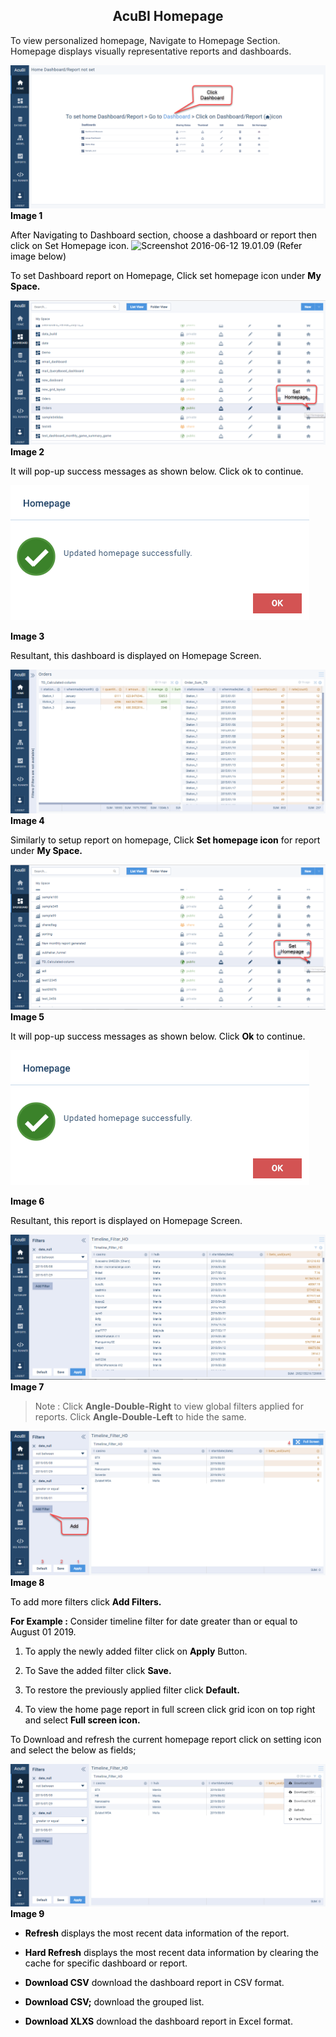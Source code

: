 


<center><h2>AcuBI Homepage</h1></center>

To view personalized homepage, Navigate to Homepage Section. Homepage displays visually representative reports and dashboards.

![enter image description here](https://raw.githubusercontent.com/sv18042016/fp1/d3e23c9c44e29362626d80c69176c75a5f76f9d9/images/New_version5/TD_Homepage_1.png)
<b><font color = "Black"> Image 1</b>

After Navigating to Dashboard section, choose a dashboard or report then click on Set Homepage icon.  ![Screenshot 2016-06-12 19.01.09](http://ltb.io/wp-content/uploads/2016/06/Screenshot-2016-06-12-19.01.09.png)
(Refer image below)


To set Dashboard report on Homepage, Click set homepage icon under <b> My Space.</b>

![enter image description here](https://raw.githubusercontent.com/sv18042016/fp1/06adcdcb3704f696db76acff0673c2592477b8f4/images/New_version5/TD_Homepage_2.png)
<b><font color = "Black"> Image 2</b>

It will pop-up success messages as shown below. Click ok to continue.

![enter image description here](https://raw.githubusercontent.com/sv18042016/fp1/ed50074f9ff74061c21e0abef3c27ee5fd2d9c1c/images/New_version5/TD_Homepage_5.png)

<b><font color = "Black"> Image 3 </b>

Resultant, this dashboard is displayed on Homepage Screen.

![enter image description here](https://raw.githubusercontent.com/sv18042016/fp1/e65cbadcb3c6ca9f188c06c6d90b875dd9811eb7/images/New_version5/TD_Homepage_3.png)
<b><font color = "Black"> Image 4 </b>

Similarly to setup report on homepage, Click <b>Set homepage icon</b> for report under <b> My Space. </b>

![enter image description here](https://raw.githubusercontent.com/sv18042016/fp1/63d105e3d49dae0705a6f941417ad4832a894272/images/New_version5/TD_Homepage_4.png)
<b><font color = "Black"> Image 5 </b>

It will pop-up success messages as shown below. Click <b>Ok</b> to continue.

![enter image description here](https://raw.githubusercontent.com/sv18042016/fp1/ed50074f9ff74061c21e0abef3c27ee5fd2d9c1c/images/New_version5/TD_Homepage_5.png)

<b><font color = "Black"> Image 6 </b>

Resultant, this report is displayed on Homepage Screen.

![enter image description here](https://raw.githubusercontent.com/sv18042016/fp1/86d54f819205085a9c2e1e1cb7caf2c2bddb2d94/images/New_version5/TD_Homepage_6.png)
<b><font color = "Black"> Image 7 </b>

> Note :  Click <b>Angle-Double-Right</b> to view global filters applied for reports.  Click <b>Angle-Double-Left</b> to hide the same.

![enter image description here](https://raw.githubusercontent.com/sv18042016/fp1/1f09b6be737d29d65cbb169ba045c2059ff7433f/images/New_version5/TD_Homepage_7.png)
<b><font color = "Black"> Image 8</b>

To add more filters click  <b> Add Filters.</b>

<b>For Example :</b>  Consider timeline filter for date greater than or equal to August 01 2019.

1.  To apply the newly added filter click on  <b>Apply</b>  Button.

2. To Save the added filter click <b> Save.</b>

3.  To restore the previously applied filter click <b>Default.</b>

4. To view the home page report in full screen click grid icon on top right and select <b>Full screen icon.</b>

To Download and refresh the current homepage report click on setting icon and select the below as fields;

![enter image description here](https://raw.githubusercontent.com/sv18042016/fp1/7b45659831bb6be5b3edf29337f98e822eb0c736/images/New_version5/TD_Homepage_8.png)
<b><font color = "Black"> Image 9</b>

-   <b>Refresh</b>  displays the most recent data information of the report.
    
-   <b>Hard Refresh</b>  displays the most recent data information by clearing the cache for specific dashboard or report.
    
-   <b>Download CSV</b> download the dashboard report in CSV format.
    
-   <b>Download CSV;</b> download the grouped list.
    
-   <b>Download XLXS</b> download the dashboard report in Excel format.
<!--stackedit_data:
eyJoaXN0b3J5IjpbMjA0MDEyODQzNSwxNzkyMzA4MDk1LC0xMT
k0MzQ2NDMzXX0=
-->
